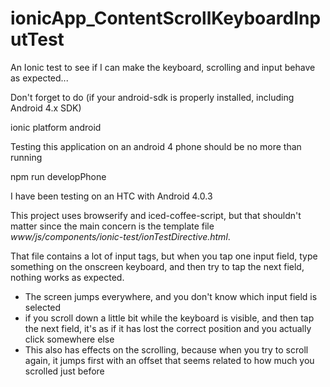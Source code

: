 # ionicApp_ContentScrollKeyboardInputTest
An Ionic test to see if I can make the keyboard, scrolling and input behave as expected...

Don't forget to do (if your android-sdk is properly installed, including Android 4.x SDK)

 ionic platform android


Testing this application on an android 4 phone should be no more than running

 npm run developPhone


I have been testing on an HTC with Android 4.0.3


This project uses browserify and iced-coffee-script, but that shouldn't matter
since the main concern is the template file
*www/js/components/ionic-test/ionTestDirective.html*.

That file contains a lot of input tags, but when you tap one input field, type
something on the onscreen keyboard, and then try to tap the next field, nothing
works as expected.

 * The screen jumps everywhere, and you don't know which input field is selected
 * if you scroll down a little bit while the keyboard is visible, and then tap
   the next field, it's as if it has lost the correct position and you actually
   click somewhere else
 * This also has effects on the scrolling, because when you try to scroll again,
   it jumps first with an offset that seems related to how much you scrolled
   just before
